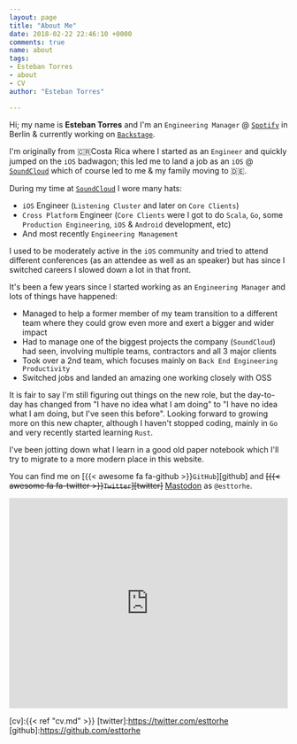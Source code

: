 ```yaml
---
layout: page
title: "About Me"
date: 2018-02-22 22:46:10 +0000
comments: true
name: about
tags:
- Esteban Torres
- about
- CV
author: "Esteban Torres"

---
```


Hi; my name is **Esteban Torres** and I'm an `Engineering Manager` @ [`Spotify`][spotify] in Berlin & currently working on [`Backstage`][backstage].

I'm originally from 🇨🇷Costa Rica where I started as an `Engineer` and quickly jumped on the `iOS` badwagon; this led me to land a job as an `iOS` @ [`SoundCloud`][soundcloud] which of course led to me & my family moving to 🇩🇪.

During my time at [`SoundCloud`][soundcloud] I wore many hats:

- `iOS` Engineer (`Listening Cluster` and later on `Core Clients`)
- `Cross Platform` Engineer (`Core Clients` were I got to do `Scala`, `Go`, some `Production Engineering`, `iOS` & `Android` development, etc)
- And most recently `Engineering Management`

I used to be moderately active in the `iOS` community and tried to attend different conferences (as an attendee as well as an speaker) but has since I switched careers I slowed down a lot in that front.

It's been a few years since I started working as an `Engineering Manager` and lots of things have happened:

- Managed to help a former member of my team transition to a different team where they could grow even more and exert a bigger and wider impact
- Had to manage one of the biggest projects the company (`SoundCloud`) had seen, involving multiple teams, contractors and all 3 major clients
- Took over a 2nd team, which focuses mainly on `Back End Engineering Productivity`
- Switched jobs and landed an amazing one working closely with OSS

It is fair to say I'm still figuring out things on the new role, but the day-to-day has changed from "I have no idea what I am doing" to "I have no idea what I am doing, but I've seen this before". Looking forward to growing more on this new chapter, although I haven't stopped coding, mainly in `Go` and very recently started learning `Rust`.

I've been jotting down what I learn in a good old paper notebook which I'll try to migrate to a more modern place in this website.

You can find me on [{{< awesome fa fa-github >}}`GitHub`][github] and ~~[{{< awesome fa fa-twitter >}}`Twitter`][twitter]~~ <a rel="me" href="https://mastodon.social/@esttorhe">Mastodon</a> as `@esttorhe`.

<iframe src="https://open.spotify.com/embed/playlist/3rBwXl0FpOsv25Viatky7H?utm_source=generator&theme=0" width="100%" height="380" frameBorder="0" allowfullscreen="" allow="autoplay; clipboard-write; encrypted-media; fullscreen; picture-in-picture"></iframe>

[soundcloud]:https://soundcloud.com
[spotify]:https://spotify.com
[backstage]:https://backstage.spotify.com
[cv]:{{< ref "cv.md" >}}
[twitter]:https://twitter.com/esttorhe
[github]:https://github.com/esttorhe
